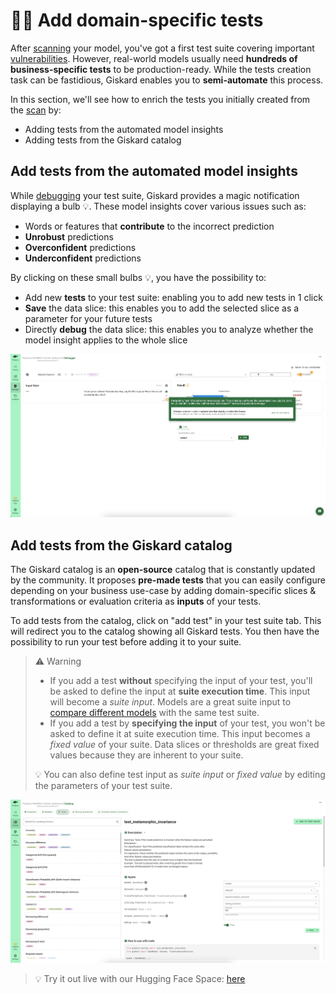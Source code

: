 # 👨‍🔬 Add domain-specific tests

After [scanning](../../open_source/scan/index.md) your model, you've got a first test suite covering important [vulnerabilities](../../knowledge/llm_vulnerabilities/index.rst). However, 
real-world models usually need **hundreds of business-specific tests** to be production-ready. While the tests 
creation task can be fastidious, Giskard enables you to **semi-automate** this process.

In this section, we'll see how to enrich the tests you initially created from the [scan](../../open_source/scan/index.md) by:
* Adding tests from the automated model insights
* Adding tests from the Giskard catalog

## Add tests from the automated model insights

While [debugging](../inspect/index.md) your test suite, Giskard provides a magic notification displaying a bulb 💡. These model insights 
cover various issues such as:
* Words or features that **contribute** to the incorrect prediction
* **Unrobust** predictions
* **Overconfident** predictions
* **Underconfident** predictions

By clicking on these small bulbs 💡, you have the possibility to:
* Add new **tests** to your test suite: enabling you to add new tests in 1 click
* **Save** the data slice: this enables you to add the selected slice as a parameter for your future tests
* Directly **debug** the data slice: this enables you to analyze whether the model insight applies to the whole slice

![Push](../../assets/push.png)

## Add tests from the Giskard catalog

The Giskard catalog is an **open-source** catalog that is constantly updated by the community. 
It proposes **pre-made tests** that you can easily configure depending on your business use-case by adding 
domain-specific slices & transformations or evaluation criteria as **inputs** of your tests.

To add tests from the catalog, click on "add test" in your test suite tab. This will redirect you to the 
catalog showing all Giskard tests. You then have the possibility to run your test before adding it to your suite. 

> ⚠️ Warning
> * If you add a test **without** specifying the input of your test, you'll be asked to define the input at **suite execution time**. This input will become a *suite input*. Models are a great suite input to [compare different models](../compare_models/index.md) with the same test suite.
> * If you add a test by **specifying the input** of your test, you won't be asked to define it at suite 
> execution time. This input becomes a *fixed value* of your suite. Data slices or thresholds are 
> great fixed values because they are inherent to your suite.
>
> 💡 You can also define test input as *suite input* or *fixed value* by editing the parameters of your test 
> suite.

![Catalog](../../assets/catalog.png)

> 💡 Try it out live with our Hugging Face Space: [here](https://giskardai-giskard.hf.space/main/projects)
